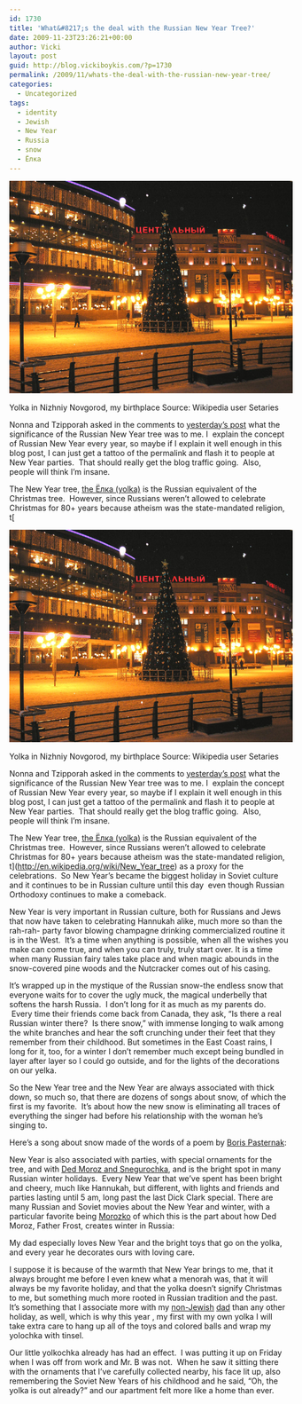 ```yaml
---
id: 1730
title: 'What&#8217;s the deal with the Russian New Year Tree?'
date: 2009-11-23T23:26:21+00:00
author: Vicki
layout: post
guid: http://blog.vickiboykis.com/?p=1730
permalink: /2009/11/whats-the-deal-with-the-russian-new-year-tree/
categories:
  - Uncategorized
tags:
  - identity
  - Jewish
  - New Year
  - Russia
  - snow
  - Ёлка
---
```

<div id="attachment_1732" style="width: 522px" class="wp-caption aligncenter">
  <a href="https://raw.githubusercontent.com/veekaybee/wlb/gh-pages/assets/images/2009/11/Russian_Tree_Yelka1.jpg"><img class="size-full wp-image-1732 " title="Russian_Tree_Yelka" src="https://raw.githubusercontent.com/veekaybee/wlb/gh-pages/assets/images/2009/11/Russian_Tree_Yelka1.jpg" alt="Russian_Tree_Yelka" width="512" height="383" /></a>
  
  <p class="wp-caption-text">
    Yolka in Nizhniy Novgorod, my birthplace Source: Wikipedia user Setaries
  </p>
</div>

Nonna and Tzipporah asked in the comments to [yesterday&#8217;s post](http://blog.vickiboykis.com/2009/11/23/monday-photo-blues/) what the significance of the Russian New Year tree was to me. I  explain the concept of Russian New Year every year, so maybe if I explain it well enough in this blog post, I can just get a tattoo of the permalink and flash it to people at New Year parties.  That should really get the blog traffic going.  Also, people will think I&#8217;m insane.

The New Year tree, [the Ёлка (yolka)](http://www.mahalo.com/new-years-tree) is the Russian equivalent of the Christmas tree.  However, since Russians weren&#8217;t allowed to celebrate Christmas for 80+ years because atheism was the state-mandated religion, t[<div id="attachment_1732" style="width: 522px" class="wp-caption aligncenter">
  <a href="https://raw.githubusercontent.com/veekaybee/wlb/gh-pages/assets/images/2009/11/Russian_Tree_Yelka1.jpg"><img class="size-full wp-image-1732 " title="Russian_Tree_Yelka" src="https://raw.githubusercontent.com/veekaybee/wlb/gh-pages/assets/images/2009/11/Russian_Tree_Yelka1.jpg" alt="Russian_Tree_Yelka" width="512" height="383" /></a>
  
  <p class="wp-caption-text">
    Yolka in Nizhniy Novgorod, my birthplace Source: Wikipedia user Setaries
  </p>
</div>

Nonna and Tzipporah asked in the comments to [yesterday&#8217;s post](http://blog.vickiboykis.com/2009/11/23/monday-photo-blues/) what the significance of the Russian New Year tree was to me. I  explain the concept of Russian New Year every year, so maybe if I explain it well enough in this blog post, I can just get a tattoo of the permalink and flash it to people at New Year parties.  That should really get the blog traffic going.  Also, people will think I&#8217;m insane.

The New Year tree, [the Ёлка (yolka)](http://www.mahalo.com/new-years-tree) is the Russian equivalent of the Christmas tree.  However, since Russians weren&#8217;t allowed to celebrate Christmas for 80+ years because atheism was the state-mandated religion, t](http://en.wikipedia.org/wiki/New_Year_tree) as a proxy for the celebrations.  So New Year&#8217;s became the biggest holiday in Soviet culture and it continues to be in Russian culture until this day  even though Russian Orthodoxy continues to make a comeback.

New Year is very important in Russian culture, both for Russians and Jews that now have taken to celebrating Hannukah alike, much more so than the rah-rah- party favor blowing champagne drinking commercialized routine it is in the West.  It&#8217;s a time when anything is possible, when all the wishes you make can come true, and when you can truly, truly start over. It is a time when many Russian fairy tales take place and when magic abounds in the snow-covered pine woods and the Nutcracker comes out of his casing.

It&#8217;s wrapped up in the mystique of the Russian snow-the endless snow that everyone waits for to cover the ugly muck, the magical underbelly that softens the harsh Russia.  I don&#8217;t long for it as much as my parents do.  Every time their friends come back from Canada, they ask, &#8220;Is there a real Russian winter there?  Is there snow,&#8221; with immense longing to walk among the white branches and hear the soft crunching under their feet that they remember from their childhood. But sometimes in the East Coast rains, I long for it, too, for a winter I don&#8217;t remember much except being bundled in layer after layer so I could go outside, and for the lights of the decorations on our yelka.

So the New Year tree and the New Year are always associated with thick down, so much so, that there are dozens of songs about snow, of which the first is my favorite.  It&#8217;s about how the new snow is eliminating all traces of everything the singer had before his relationship with the woman he&#8217;s singing to.



Here&#8217;s a song about snow made of the words of a poem by [Boris Pasternak](http://en.wikipedia.org/wiki/Boris_Pasternak):



New Year is also associated with parties, with special ornaments for the tree, and with [Ded Moroz and Snegurochka](http://goeasteurope.about.com/od/russianculture/a/snegurochkathesnowmaiden.htm), and is the bright spot in many Russian winter holidays.  Every New Year that we&#8217;ve spent has been bright and cheery, much like Hannukah, but different, with lights and friends and parties lasting until 5 am, long past the last Dick Clark special. There are many Russian and Soviet movies about the New Year and winter, with a particular favorite being [Morozko](http://en.wikipedia.org/wiki/Jack_Frost_(1964_film)) of which this is the part about how Ded Moroz, Father Frost, creates winter in Russia:



My dad especially loves New Year and the bright toys that go on the yolka, and every year he decorates ours with loving care.
  
I suppose it is because of the warmth that New Year brings to me, that it always brought me before I even knew what a menorah was, that it will always be my favorite holiday, and that the yolka doesn&#8217;t signify Christmas to me, but something much more rooted in Russian tradition and the past. It&#8217;s something that I associate more with my [non-Jewish](http://blog.vickiboykis.com/2009/09/16/gods-is-straight-up-messing-with-me/) [dad](http://blog.vickiboykis.com/2009/06/21/happy-fathers-day/) than any other holiday, as well, which is why this year , my first with my own yolka I will take extra care to hang up all of the toys and colored balls and wrap my yolochka with tinsel.

Our little yolkochka already has had an effect.  I was putting it up on Friday when I was off from work and Mr. B was not.  When he saw it sitting there with the ornaments that I&#8217;ve carefully collected nearby, his face lit up, also remembering the Soviet New Years of his childhood and he said, &#8220;Oh, the yolka is out already?&#8221; and our apartment felt more like a home than ever.

<p style="text-align: center;">